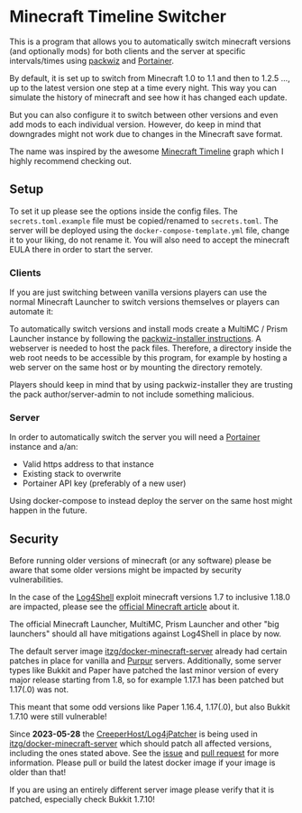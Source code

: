 # Minecraft Timeline Switcher

This is a program that allows you to automatically switch minecraft versions (and optionally mods)
for both clients and the server at specific intervals/times using
[packwiz](https://packwiz.infra.link) and [Portainer](https://www.portainer.io/).

By default, it is set up to switch from Minecraft 1.0 to 1.1 and then to 1.2.5 ...,
up to the latest version one step at a time every night.
This way you can simulate the history of minecraft and see how it has changed each update.

But you can also configure it to switch between other versions and even add mods to each individual version.
However, do keep in mind that downgrades might not work due to changes in the Minecraft save format.

The name was inspired by the awesome [Minecraft Timeline](https://minecraft-timeline.github.io/) graph which I highly
recommend checking out.

## Setup

To set it up please see the options inside the config files.
The `secrets.toml.example` file must be copied/renamed to `secrets.toml`.
The server will be deployed using the `docker-compose-template.yml` file, change it to your liking, do not rename it.
You will also need to accept the minecraft EULA there in order to start the server.

### Clients

If you are just switching between vanilla versions players can use the normal Minecraft Launcher to switch versions
themselves or players can automate it:

To automatically switch versions and install mods create a MultiMC / Prism Launcher instance by following the
[packwiz-installer instructions](https://packwiz.infra.link/tutorials/installing/packwiz-installer/).
A webserver is needed to host the pack files. Therefore, a directory inside the web root needs to be accessible
by this program, for example by hosting a web server on the same host or by mounting the directory remotely.

Players should keep in mind that by using packwiz-installer they are trusting the pack author/server-admin
to not include something malicious.

### Server

In order to automatically switch the server you will need a [Portainer](https://www.portainer.io/) instance and a/an:

- Valid https address to that instance
- Existing stack to overwrite
- Portainer API key (preferably of a new user)

Using docker-compose to instead deploy the server on the same host might happen in the future.

## Security

Before running older versions of minecraft (or any software) please be aware that some older versions might be impacted
by security vulnerabilities.

In the case of the [Log4Shell](https://en.wikipedia.org/wiki/Log4Shell)
exploit minecraft versions 1.7 to inclusive 1.18.0 are impacted, please see the
[official Minecraft article](https://www.minecraft.net/en-us/article/important-message--security-vulnerability-java-edition)
about it.

The official Minecraft Launcher, MultiMC, Prism Launcher and other "big launchers"
should all have mitigations against Log4Shell in place by now.

The default server image [itzg/docker-minecraft-server](https://github.com/itzg/docker-minecraft-server)
already had certain patches in place for vanilla and [Purpur](https://purpurmc.org/) servers. 
Additionally, some server types like Bukkit and Paper have patched the last minor version of every major release
starting from 1.8, so for example 1.17.1 has been patched but 1.17(.0) was not.

This meant that some odd versions like Paper 1.16.4, 1.17(.0), but also Bukkit 1.7.10 were still vulnerable!

Since **2023-05-28** the [CreeperHost/Log4jPatcher](https://github.com/CreeperHost/Log4jPatcher) is being used in
[itzg/docker-minecraft-server](https://github.com/itzg/docker-minecraft-server)
which should patch all affected versions, including the ones stated above.
See the [issue](https://github.com/itzg/docker-minecraft-server/issues/2101) and
[pull request](https://github.com/itzg/docker-minecraft-server/pull/2148) for more information.
Please pull or build the latest docker image if your image is older than that!

If you are using an entirely different server image please verify that it is patched, especially check Bukkit 1.7.10!
